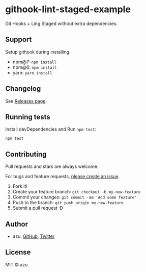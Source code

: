 # githook-lint-staged-example

Git Hooks + Ling Staged without extra dependencies.

## Support

Setup githook during installing:

- npm@7: `npm install`
- npm@6: `npm install`
- yarn: `yarn install`

## Changelog

See [Releases page](https://github.com/azu/githook-lint-staged-example/releases).

## Running tests

Install devDependencies and Run `npm test`:

    npm test

## Contributing

Pull requests and stars are always welcome.

For bugs and feature requests, [please create an issue](https://github.com/azu/githook-lint-staged-example/issues).

1. Fork it!
2. Create your feature branch: `git checkout -b my-new-feature`
3. Commit your changes: `git commit -am 'Add some feature'`
4. Push to the branch: `git push origin my-new-feature`
5. Submit a pull request :D

## Author

- azu: [GitHub](https://github.com/azu), [Twitter](https://twitter.com/azu_re)

## License

MIT © azu
